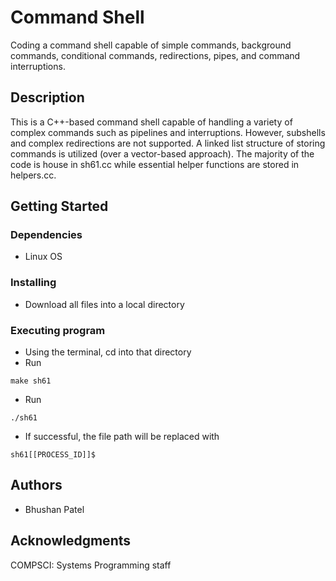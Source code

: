 # Command Shell
Coding a command shell capable of simple commands, background commands, conditional commands, redirections, pipes, and command interruptions.

## Description

This is a C++-based command shell capable of handling a variety of complex commands such as pipelines and interruptions. However, subshells and complex redirections are not supported. A linked list structure of storing commands is utilized (over a vector-based approach). The majority of the code is house in sh61.cc while essential helper functions are stored in helpers.cc.

## Getting Started

### Dependencies

* Linux OS

### Installing

* Download all files into a local directory

### Executing program

* Using the terminal, cd into that directory
* Run 
```
make sh61
```
* Run 
```
./sh61
```
* If successful, the file path will be replaced with 
```
sh61[[PROCESS_ID]]$
```

## Authors
* Bhushan Patel

## Acknowledgments
COMPSCI: Systems Programming staff
